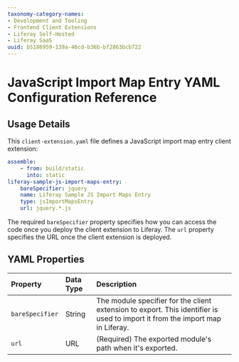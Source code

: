 ```yaml
---
taxonomy-category-names:
- Development and Tooling
- Frontend Client Extensions
- Liferay Self-Hosted
- Liferay SaaS
uuid: b5186959-139a-46cd-b36b-bf2863bcb722
---
```

# JavaScript Import Map Entry YAML Configuration Reference

## Usage Details

This `client-extension.yaml` file defines a JavaScript import map entry client extension:

```yaml
assemble:
    - from: build/static
      into: static
liferay-sample-js-import-maps-entry:
    bareSpecifier: jquery
    name: Liferay Sample JS Import Maps Entry
    type: jsImportMapsEntry
    url: jquery.*.js
```

The required `bareSpecifier` property specifies how you can access the code once you deploy the client extension to Liferay. The `url` property specifies the URL once the client extension is deployed.

## YAML Properties

| **Property**    | **Data Type** | **Description**                                                                                                               |
| :-------------- | :------------ | :---------------------------------------------------------------------------------------------------------------------------- |
| `bareSpecifier` | String        | The module specifier for the client extension to export. This identifier is used to import it from the import map in Liferay. |
| `url`           | URL           | (Required) The exported module's path when it's exported.                                                                     |